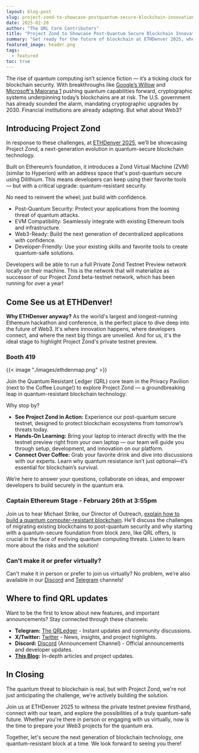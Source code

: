 ```yaml
---
layout: blog-post
slug: project-zond-to-showcase-postquantum-secure-blockchain-innovation-at-ethdenver-2025
date: 2025-02-20
author: "The QRL Core Contributors"
title: "Project Zond to Showcase Post-Quantum Secure Blockchain Innovation at ETHDenver 2025"
summary: "Get ready for the future of blockchain at ETHDenver 2025, where Project Zond will unveil its groundbreaking post-quantum secure platform, ensuring your smart contracts are safe from tomorrow's threats! Witness firsthand how QRL Foundation is revolutionizing blockchain with quantum resistance, empowering developers to build enduring, secure Web3 applications."
featured_image: header.png
tags:
  - featured
toc: true
---
```


The rise of quantum computing isn’t science fiction — it’s a ticking clock for blockchain security. With breakthroughs like [Google’s Willow](https://blog.google/technology/research/google-willow-quantum-chip/) and [Microsoft's Majorana 1](https://blog.google/technology/research/google-willow-quantum-chip/) pushing quantum capabilities forward, cryptographic systems underpinning today’s blockchains are at risk. The U.S. government has already sounded the alarm, mandating cryptographic upgrades by 2030. Financial institutions are already adapting. But what about Web3?

## Introducing Project Zond

In response to these challenges, at [ETHDenver 2025](https://www.ethdenver.com/), we’ll be showcasing Project Zond, a next-generation evolution in quantum-secure blockchain technology. 

Built on Ethereum’s foundation, it introduces a Zond Virtual Machine (ZVM) (similar to Hyperion) with an address space that's post-quantum secure using Dilithium. This means developers can keep using their favorite tools — but with a critical upgrade: quantum-resistant security.

No need to reinvent the wheel; just build with confidence.

- Post-Quantum Security: Protect your applications from the looming threat of quantum attacks.
- EVM Compatibility: Seamlessly integrate with existing Ethereum tools and infrastructure.
- Web3-Ready: Build the next generation of decentralized applications with confidence.
- Developer-Friendly: Use your existing skills and favorite tools to create quantum-safe solutions.

Developers will be able to run a full Private Zond Testnet Preview network locally on their machine. This is the network that will materialize as successor of our Project Zond beta-testnet network, which has been running for over a year! 

## Come See us at ETHDenver! 

**Why ETHDenver anyway?** As the world's largest and longest-running Ethereum hackathon and conference, is the perfect place to dive deep into the future of Web3. It's where innovation happens, where developers connect, and where the next big things are unveiled. And for us, it's the ideal stage to highlight Project Zond's private testnet preview.

### Booth 419

{{< image "./images/ethdenmap.png" >}}

Join the Quantum Resistant Ledger (QRL) core team in the Privacy Pavilion (next to the Coffee Lounge!) to explore Project Zond — a groundbreaking leap in quantum-resistant blockchain technology.

Why stop by?

- **See Project Zond in Action:** Experience our post-quantum secure testnet, designed to protect blockchain ecosystems from tomorrow’s threats today.
- **Hands-On Learning:** Bring your laptop to interact directly with the the testnet preview right from your own laptop — our team will guide you through setup, development, and innovation on our platform.
- **Connect Over Coffee:** Grab your favorite drink and dive into discussions with our experts. Learn why quantum resistance isn’t just optional—it’s essential for blockchain’s survival.

We’re here to answer your questions, collaborate on ideas, and empower developers to build securely in the quantum era.

### Captain Ethereum Stage - February 26th at 3:55pm

Join us to hear Michael Strike, our Director of Outreach, [explain how to build a quantum computer-resistant blockchain](https://www.ethdenver.com/sessions/rechOwVT5LNVuSSGe). He'll discuss the challenges of migrating existing blockchains to post-quantum security and why starting with a quantum-secure foundation from block zero, like QRL offers, is crucial in the face of evolving quantum computing threats. Listen to learn more about the risks and the solution!

### Can't make it or prefer virtually? 

Can't make it in person or prefer to join us virtually? No problem, we’re also available in our [Discord](/discord) and [Telegram](/telegram) channels!

## Where to find QRL updates

Want to be the first to know about new features, and important announcements?  Stay connected through these channels:

- **Telegram:** [The QRLedger](https://t.me/TheQRLedger) -  Instant updates and community discussions.
- **X/Twitter:** [Twitter](twitter) -  News, insights, and project highlights.
- **Discord:** [Discord](Discord) (Announcement Channel) -  Official announcements and developer updates.
- **[This Blog](/blog):** In-depth articles and project updates.

## In Closing

The quantum threat to blockchain is real, but with Project Zond, we're not just anticipating the challenge, we're actively building the solution. 

Join us at ETHDenver 2025 to witness the private testnet preview firsthand, connect with our team, and explore the possibilities of a truly quantum-safe future. Whether you're there in person or engaging with us virtually, now is the time to prepare your Web3 projects for the quantum era. 

Together, let's secure the next generation of blockchain technology, one quantum-resistant block at a time. We look forward to seeing you there!

